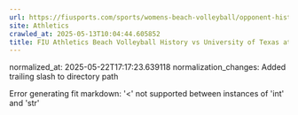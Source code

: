 ```yaml
---
url: https://fiusports.com/sports/womens-beach-volleyball/opponent-history/university-of-texas-at-el-paso/337/
site: Athletics
crawled_at: 2025-05-13T10:04:44.605852
title: FIU Athletics Beach Volleyball History vs University of Texas at El Paso
---
```

normalized_at: 2025-05-22T17:17:23.639118
normalization_changes: Added trailing slash to directory path

Error generating fit markdown: '<' not supported between instances of 'int' and 'str'